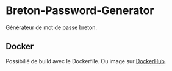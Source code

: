 # Breton-Password-Generator

Générateur de mot de passe breton.

## Docker
Possibilié de build avec le Dockerfile.
Ou image sur [DockerHub](https://hub.docker.com/repository/docker/efreipaul/breton_password_generator).

